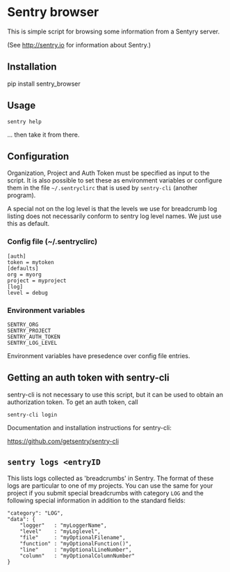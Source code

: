 # Sentry browser

This is simple script for browsing some information from a Sentyry server.

(See http://sentry.io for information about Sentry.)

## Installation

pip install sentry_browser

## Usage

    sentry help

... then take it from there.

## Configuration

Organization, Project and Auth Token must be specified as input to the script.
It is also possible to set these as environment variables or configure them in the
file `~/.sentryclirc` that is used by `sentry-cli` (another program).

A special not on the log level is that the levels we use for breadcrumb log listing
does not necessarily conform to sentry log level names. We just use this as default.

### Config file (~/.sentryclirc)

    [auth]
    token = mytoken
    [defaults]
    org = myorg
    project = myproject
    [log]
    level = debug

### Environment variables

    SENTRY_ORG
    SENTRY_PROJECT
    SENTRY_AUTH_TOKEN 
    SENTRY_LOG_LEVEL
    
Environment variables have presedence over config file entries.

## Getting an auth token with sentry-cli

sentry-cli is not necessary to use this script, but it can be used to obtain
an authorization token. To get an auth token, call

    sentry-cli login

Documentation and installation instructions for sentry-cli:

https://github.com/getsentry/sentry-cli 


## `sentry logs <entryID`

This lists logs collected as 'breadcrumbs' in Sentry.
The format of these logs are particular to one of my projects.
You can use the same for your project if you submit special breadcrumbs
with category `LOG` and the following special information in addition
to the standard fields:

    "category": "LOG",
    "data": {
        "logger"   : "myLoggerName",
        "level"    : "myLoglevel",
        "file"     : "myOptionalFilename",
        "function" : "myOptionalFunction()",
        "line"     : "myOptionalLineNumber",
        "column"   : "myOptionalColumnNumber"
    }
